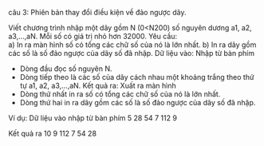 câu 3: Phiên bản thay đổi điều kiện về đảo ngược dãy.

Viết chương trình nhập một dãy gồm N (0<N200) số nguyên dương a1, a2, a3,…,aN. Mỗi số có giá trị nhỏ hơn 32000.
Yêu cầu: 	
a) In ra màn hình số có tổng các chữ số của nó là lớn nhất.
b) In ra dãy gồm các số là số đảo ngược của dãy số đã nhập.
Dữ liệu vào: Nhập từ bàn phím
- Dòng đầu đọc số nguyên N.
- Dòng tiếp theo là các số của dãy cách nhau một khoảng trắng theo thứ tự a1, a2, a3,…,aN.
Kết quả ra: Xuất ra màn hình
- Dòng thứ nhất in ra số có tổng các chữ số của nó là lớn nhất.
- Dòng thứ hai in ra dãy gồm các số là số đảo ngược của dãy số đã nhập.

Ví dụ:
Dữ liệu vào nhập từ bàn phím
5
28 54 7 112 9

Kết quả ra
10
9 112 7 54 28